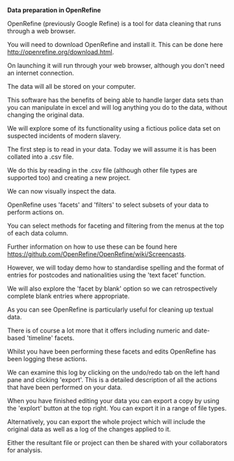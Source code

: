 **Data preparation in OpenRefine**

OpenRefine (previously Google Refine) is a tool for data cleaning that runs through a web browser.

You will need to download OpenRefine and install it. This can be done here http://openrefine.org/download.html.

On launching it will run through your web browser, although you don't need an internet connection. 

The data will all be stored on your computer.

This software has the benefits of being able to handle larger data sets than you can manipulate in excel and will log anything you do to the data, without changing the original data.

We will explore some of its functionality using a fictious police data set on suspected incidents of modern slavery.

The first step is to read in your data. Today we will assume it is has been collated into a .csv file.

We do this by reading in the .csv file (although other file types are supported too) and creating a new project.

We can now visually inspect the data.

OpenRefine uses 'facets' and 'filters' to select subsets of your data to perform actions on. 

You can select methods for faceting and filtering from the menus at the top of each data column.

Further information on how to use these can be found here https://github.com/OpenRefine/OpenRefine/wiki/Screencasts.

However, we will today demo how to standardise spelling and the format of entries for postcodes and nationalities using the 'text facet' function.

We will also explore the 'facet by blank' option so we can retrospectively complete blank entries where appropriate. 

As you can see OpenRefine is particularly useful for cleaning up textual data.

There is of course a lot more that it offers including numeric and date-based 'timeline' facets.

Whilst you have been performing these facets and edits OpenRefine has been logging these actions.

We can examine this log by clicking on the undo/redo tab on the left hand pane and clicking 'export'. This is a detailed description of all the actions that have been performed on your data.

When you have finished editing your data you can export a copy by using the 'explort' button at the top right. You can export it in a range of file types.

Alternatively, you can export the whole project which will include the original data as well as a log of the changes applied to it.

Either the resultant file or project can then be shared with your collaborators for analysis.
